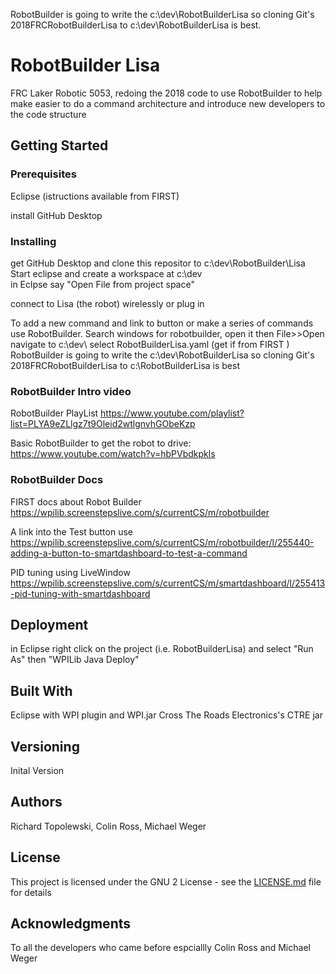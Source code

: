 
RobotBuilder is going to write the c:\dev\RobotBuilderLisa so cloning Git's 2018FRCRobotBuilderLisa to c:\dev\RobotBuilderLisa is best.

# RobotBuilder Lisa
FRC Laker Robotic 5053, redoing the 2018 code to use RobotBuilder to help make
easier to do a  command architecture and introduce new developers to the code
structure

## Getting Started


### Prerequisites


Eclipse (istructions available from FIRST)

install GitHub Desktop



### Installing

get GitHub Desktop and clone this repositor to c:\dev\RobotBuilder\Lisa
Start eclipse and create a workspace at c:\dev\
  in Eclpse say "Open File from project space"

  connect to Lisa (the robot) wirelessly or plug in 


To add a new command and link to button or make a series of commands use RobotBuilder. Search windows for robotbuilder, open it then File>>Open navigate to c:\dev\ select RobotBuilderLisa.yaml (get if from FIRST )
RobotBuilder is going to write the c:\dev\RobotBuilderLisa so cloning Git's 2018FRCRobotBuilderLisa to c:\RobotBuilderLisa is best

### RobotBuilder Intro video

RobotBuilder PlayList
https://www.youtube.com/playlist?list=PLYA9eZLlgz7t9Oleid2wtlgnvhGObeKzp

Basic RobotBuilder to get the robot to drive:
https://www.youtube.com/watch?v=hbPVbdkpkls


### RobotBuilder Docs

FIRST docs about Robot Builder
https://wpilib.screenstepslive.com/s/currentCS/m/robotbuilder

A link into the Test button use  https://wpilib.screenstepslive.com/s/currentCS/m/robotbuilder/l/255440-adding-a-button-to-smartdashboard-to-test-a-command

PID tuning using LiveWindow https://wpilib.screenstepslive.com/s/currentCS/m/smartdashboard/l/255413-pid-tuning-with-smartdashboard


## Deployment
in Eclipse
  right click on the project (i.e. RobotBuilderLisa) and select "Run As" then "WPILib Java Deploy"


## Built With

Eclipse
 with WPI plugin and WPI.jar
 Cross The Roads Electronics's CTRE jar


## Versioning

Inital Version

## Authors

Richard Topolewski,
Colin Ross,
Michael Weger

## License

This project is licensed under the GNU 2 License - see the [LICENSE.md](LICENSE.md) file for details

## Acknowledgments

To all the developers who came before espciallly Colin Ross and Michael Weger 

